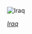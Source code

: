 
![Iraq](https://www.gstatic.com/prettyearth/assets/full/6519.jpg)

*[Iraq](https://www.google.com/maps/@36.712811,42.773724,15z/data=!3m1!1e3)*
